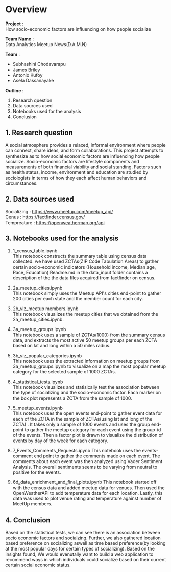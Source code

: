 # Overview

**Project** :  
How socio-economic factors are influencing on how people socialize

**Team Name** :   
Data Analytics Meetup News(D.A.M.N)

**Team** :   
* Subhashini Chodavarapu
* James Briley
* Antonio Kufoy
* Asela Dassanayake

**Outline** :   
1. Research question
2. Data sources used
3. Notebooks used for the analysis 
4. Conclusion

## 1. Research question

A social atmosphere provides a relaxed, informal environment where people can connect, share ideas, and form collaborations. This project attempts to synthesize as to how social economic factors are influencing how people socialize. Socio-economic factors are lifestyle components and measurements of both financial viability and social standing. Factors such as health status, income, environment and education are studied by sociologists in terms of how they each affect human behaviors and circumstances.

## 2. Data sources used

Socializing : https://www.meetup.com/meetup_api/  
Cenus : https://factfinder.census.gov/  
Tempreature : https://openweathermap.org/api  

## 3. Notebooks used for the analysis

1. 1_census_table.ipynb  
This notebook constructs the summary table using census data collected. we have used ZCTAs(ZIP Code Tabulation Areas) to gather certain socio-economic indicators (Household income, Median age, Race, Education)
Readme.md in the data_input folder contains a description of the the data files acquired from factfinder on census. 

2. 2a_meetup_cities.ipynb  
This notebook simply uses the Meetup API's cities end-point to gather 200 cities per each state and the member count for each city.

3. 2b_viz_meetup members.ipynb  
This notebook visualizes the meetup cities that we obtained from the 2a_meetup_cities.ipynb.

4. 3a_meetup_groups.ipynb  
This notebook uses a sample of ZCTAs(1000) from the summary census data, and extracts the most active 50 meetup groups per each ZCTA based on lat and long within a 50 miles radius. 

5. 3b_viz_popular_categories.ipynb  
This notebook uses the extracted information on meetup groups from 3a_meetup_groups.ipynb to visualize on a map the most popular meetup category for the selected sample of 1000 ZCTAs.

6. 4_statistical_tests.ipynb  
This notebook visualizes and statisically test the association between the type of socializing and the socio-economic factor. Each marker on the box plot represents a ZCTA from the sample of 1000. 

7. 5_meetup_events.ipynb  
This notebook uses the open events end-point to gather event data for each of the ZCTA in the sample of ZCTAs(using lat and long of the ZCTA) . It takes only a sample of 1000 events and uses the group end-point to gather the meetup category for each event using the group-id of the events. Then a factor plot is drawn to visualize the distribution of events by day of the week for each category.

9. 7_Events_Comments_Requests.ipynb
   This notebook uses the events-comment end point to gather the comments made on each event. The comments about each event was then        analyzed using Vader Sentiment Analysis. The overall sentiments seems to be varying from neutral to positive for the events.

10. 6d_data_enrichment_and_final_plots.ipynb
    This notebook started off with the census data and added meetup data for venues. Then used the OpenWeatherAPI to add temperature         data for each location. Lastly, this data was used to plot venue rating and temperature against number of MeetUp members.
   
## 4. Conclusion

Based on the statistical tests, we can see there is an association between socio economic factors and socialzing. Further, we also gathered location based preference on socializing aswell as time based preference(by looking at the most popular days for certain types of socializing). Based on the insights found, We would evenutally want to build a web application to recommend ways in which individuals could socialize based on their current certain social economic status. 

